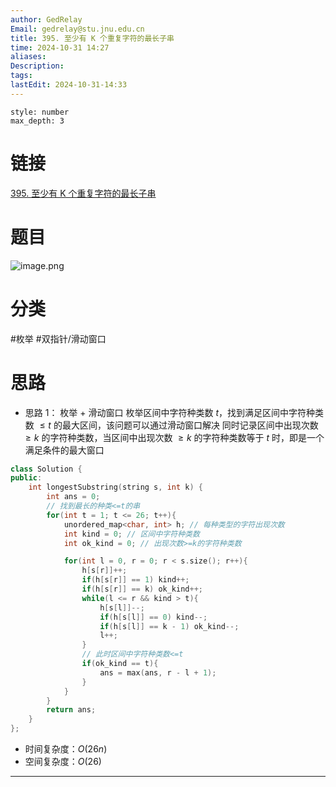 ```yaml
---
author: GedRelay
Email: gedrelay@stu.jnu.edu.cn
title: 395. 至少有 K 个重复字符的最长子串
time: 2024-10-31 14:27
aliases: 
Description: 
tags: 
lastEdit: 2024-10-31-14:33
---
```


```toc
style: number
max_depth: 3
```

# 链接
[395. 至少有 K 个重复字符的最长子串](https://leetcode.cn/problems/longest-substring-with-at-least-k-repeating-characters/) 

# 题目
![image.png](https://ged-pic-bed.oss-cn-guangzhou.aliyuncs.com/img/202410311427793.png)


# 分类
#枚举 #双指针/滑动窗口 

# 思路
- 思路 1：
枚举 + 滑动窗口
枚举区间中字符种类数 ${t }$，找到满足区间中字符种类数 ${\leq t }$ 的最大区间，该问题可以通过滑动窗口解决
同时记录区间中出现次数 ${\geq k }$ 的字符种类数，当区间中出现次数 ${\geq k }$ 的字符种类数等于 ${t }$ 时，即是一个满足条件的最大窗口


```cpp
class Solution {
public:
    int longestSubstring(string s, int k) {
        int ans = 0;
        // 找到最长的种类<=t的串
        for(int t = 1; t <= 26; t++){
            unordered_map<char, int> h; // 每种类型的字符出现次数
            int kind = 0; // 区间中字符种类数
            int ok_kind = 0; // 出现次数>=k的字符种类数

            for(int l = 0, r = 0; r < s.size(); r++){
                h[s[r]]++;
                if(h[s[r]] == 1) kind++;
                if(h[s[r]] == k) ok_kind++;
                while(l <= r && kind > t){
                    h[s[l]]--;
                    if(h[s[l]] == 0) kind--;
                    if(h[s[l]] == k - 1) ok_kind--;
                    l++;
                }
                // 此时区间中字符种类数<=t
                if(ok_kind == t){
                    ans = max(ans, r - l + 1);
                }
            }
        }
        return ans;
    }
};
```


- 时间复杂度：${O\left( 26n \right)  }$ 
- 空间复杂度：${O\left( 26 \right)  }$ 


---

